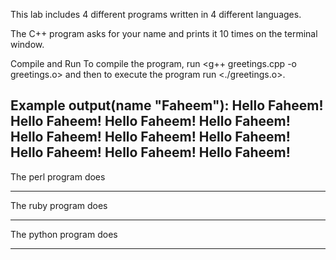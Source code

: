 This lab includes 4 different programs written in 4 different languages.

The C++ program asks for your name and prints it 10 times on the terminal window.

Compile and Run
To compile the program, run <g++ greetings.cpp -o greetings.o> and then to execute the program run <./greetings.o>.
	
Example output(name "Faheem"):
	Hello Faheem!
	Hello Faheem!
	Hello Faheem!
	Hello Faheem!
	Hello Faheem!
	Hello Faheem!
	Hello Faheem! 
	Hello Faheem!
	Hello Faheem!
	Hello Faheem!
----------------------------------------------------------------------------------
The perl program does

----------------------------------------------------------------------------------
The ruby program does

----------------------------------------------------------------------------------
The python program does

----------------------------------------------------------------------------------

